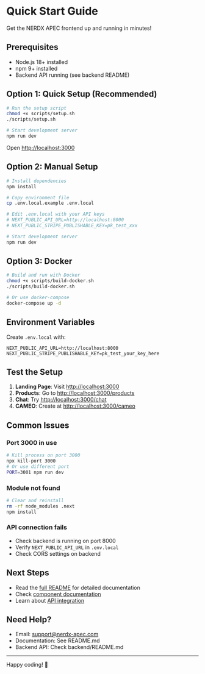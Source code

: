# Quick Start Guide

Get the NERDX APEC frontend up and running in minutes!

## Prerequisites

- Node.js 18+ installed
- npm 9+ installed
- Backend API running (see backend README)

## Option 1: Quick Setup (Recommended)

```bash
# Run the setup script
chmod +x scripts/setup.sh
./scripts/setup.sh

# Start development server
npm run dev
```

Open [http://localhost:3000](http://localhost:3000)

## Option 2: Manual Setup

```bash
# Install dependencies
npm install

# Copy environment file
cp .env.local.example .env.local

# Edit .env.local with your API keys
# NEXT_PUBLIC_API_URL=http://localhost:8000
# NEXT_PUBLIC_STRIPE_PUBLISHABLE_KEY=pk_test_xxx

# Start development server
npm run dev
```

## Option 3: Docker

```bash
# Build and run with Docker
chmod +x scripts/build-docker.sh
./scripts/build-docker.sh

# Or use docker-compose
docker-compose up -d
```

## Environment Variables

Create `.env.local` with:

```env
NEXT_PUBLIC_API_URL=http://localhost:8000
NEXT_PUBLIC_STRIPE_PUBLISHABLE_KEY=pk_test_your_key_here
```

## Test the Setup

1. **Landing Page**: Visit [http://localhost:3000](http://localhost:3000)
2. **Products**: Go to [http://localhost:3000/products](http://localhost:3000/products)
3. **Chat**: Try [http://localhost:3000/chat](http://localhost:3000/chat)
4. **CAMEO**: Create at [http://localhost:3000/cameo](http://localhost:3000/cameo)

## Common Issues

### Port 3000 in use
```bash
# Kill process on port 3000
npx kill-port 3000
# Or use different port
PORT=3001 npm run dev
```

### Module not found
```bash
# Clear and reinstall
rm -rf node_modules .next
npm install
```

### API connection fails
- Check backend is running on port 8000
- Verify `NEXT_PUBLIC_API_URL` in `.env.local`
- Check CORS settings on backend

## Next Steps

- Read the [full README](README.md) for detailed documentation
- Check [component documentation](README.md#component-usage)
- Learn about [API integration](README.md#api-integration)

## Need Help?

- Email: support@nerdx-apec.com
- Documentation: See README.md
- Backend API: Check backend/README.md

---

Happy coding! 🚀

